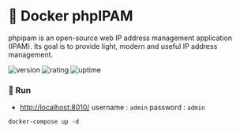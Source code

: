 # 🎉 Docker phpIPAM

phpipam is an open-source web IP address management application (IPAM). Its goal is to provide light, modern and useful IP address management.

![version](https://img.shields.io/badge/version-1.0-blue)
![rating](https://img.shields.io/badge/rating-★★★★★-yellow)
![uptime](https://img.shields.io/badge/uptime-100%25-brightgreen)

### 🥈 Run

- [http://localhost:8010/](http://localhost:8010/) username : `admin` password : `admin`

```shell
docker-compose up -d
```
